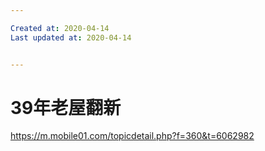 ```yaml
---

Created at: 2020-04-14
Last updated at: 2020-04-14


---
```


# 39年老屋翻新


<https://m.mobile01.com/topicdetail.php?f=360&t=6062982>

